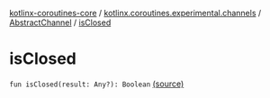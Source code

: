[kotlinx-coroutines-core](../../index.md) / [kotlinx.coroutines.experimental.channels](../index.md) / [AbstractChannel](index.md) / [isClosed](.)

# isClosed

`fun isClosed(result: Any?): Boolean` [(source)](http://github.com/kotlin/kotlinx.coroutines/tree/master/kotlinx-coroutines-core/src/main/kotlin/kotlinx/coroutines/experimental/channels/AbstractChannel.kt#L233)